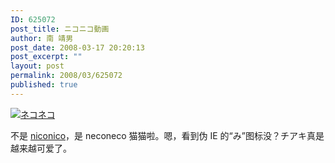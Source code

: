```yaml
---
ID: 625072
post_title: ニコニコ動画
author: 南 靖男
post_date: 2008-03-17 20:20:13
post_excerpt: ""
layout: post
permalink: 2008/03/625072
published: true
---
```

<a href="https://larryli.cn/wp-content/uploads/50/5051/2008/03/neconeco.jpg" title="ネコネコ"><img src="https://larryli.cn/wp-content/uploads/50/5051/2008/03/neconeco.thumbnail.jpg" alt="ネコネコ" /></a>

不是 <a href="http://www.nicovideo.jp/">niconico</a>，是 neconeco 猫猫啦。嗯，看到伪 IE 的“み”图标没？チアキ真是越来越可爱了。